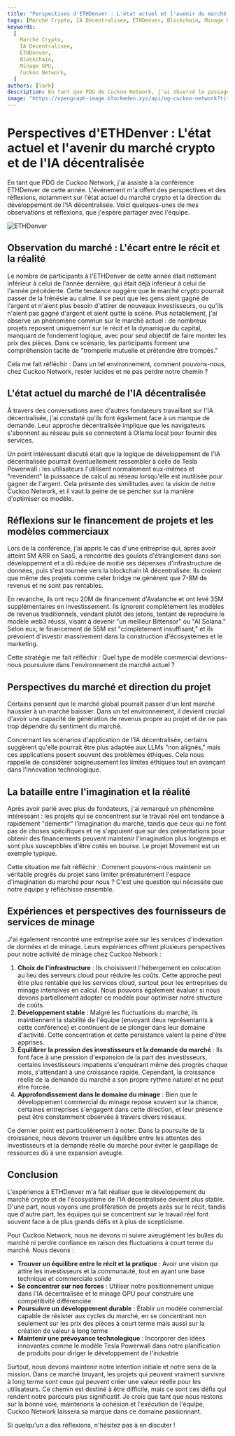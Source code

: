 ```yaml
---
title: "Perspectives d'ETHDenver : L'état actuel et l'avenir du marché crypto et de l'IA décentralisée"
tags: [Marché Crypto, IA Décentralisée, ETHDenver, Blockchain, Minage GPU]
keywords:
  [
    Marché Crypto,
    IA Décentralisée,
    ETHDenver,
    Blockchain,
    Minage GPU,
    Cuckoo Network,
  ]
authors: [lark]
description: En tant que PDG de Cuckoo Network, j'ai observé le passage du marché crypto de la frénésie au calme à ETHDenver, ainsi que l'état actuel et la direction future de l'IA décentralisée. Cet article explore l'écart entre les récits du marché et la réalité, les stratégies de financement de projets, et comment maintenir des limites éthiques dans l'innovation technologique.
image: "https://opengraph-image.blockeden.xyz/api/og-cuckoo-network?title=Perspectives%20d%27ETHDenver%20%3A%20L%27%C3%A9tat%20actuel%20et%20l%27avenir%20du%20march%C3%A9%20crypto%20et%20de%20l%27IA%20d%C3%A9centralis%C3%A9e"
---
```


# Perspectives d'ETHDenver : L'état actuel et l'avenir du marché crypto et de l'IA décentralisée

En tant que PDG de Cuckoo Network, j'ai assisté à la conférence ETHDenver de cette année. L'événement m'a offert des perspectives et des réflexions, notamment sur l'état actuel du marché crypto et la direction du développement de l'IA décentralisée. Voici quelques-unes de mes observations et réflexions, que j'espère partager avec l'équipe.

![ETHDenver](https://opengraph-image.blockeden.xyz/api/og-cuckoo-network?title=Perspectives%20d%27ETHDenver%20%3A%20L%27%C3%A9tat%20actuel%20et%20l%27avenir%20du%20march%C3%A9%20crypto%20et%20de%20l%27IA%20d%C3%A9centralis%C3%A9e)

## Observation du marché : L'écart entre le récit et la réalité

Le nombre de participants à l'ETHDenver de cette année était nettement inférieur à celui de l'année dernière, qui était déjà inférieur à celui de l'année précédente. Cette tendance suggère que le marché crypto pourrait passer de la frénésie au calme. Il se peut que les gens aient gagné de l'argent et n'aient plus besoin d'attirer de nouveaux investisseurs, ou qu'ils n'aient pas gagné d'argent et aient quitté la scène. Plus notablement, j'ai observé un phénomène commun sur le marché actuel : de nombreux projets reposent uniquement sur le récit et la dynamique du capital, manquant de fondement logique, avec pour seul objectif de faire monter les prix des pièces. Dans ce scénario, les participants forment une compréhension tacite de "tromperie mutuelle et prétendre être trompés."

Cela me fait réfléchir : Dans un tel environnement, comment pouvons-nous, chez Cuckoo Network, rester lucides et ne pas perdre notre chemin ?

## L'état actuel du marché de l'IA décentralisée

À travers des conversations avec d'autres fondateurs travaillant sur l'IA décentralisée, j'ai constaté qu'ils font également face à un manque de demande. Leur approche décentralisée implique que les navigateurs s'abonnent au réseau puis se connectent à Ollama local pour fournir des services.

Un point intéressant discuté était que la logique de développement de l'IA décentralisée pourrait éventuellement ressembler à celle de Tesla Powerwall : les utilisateurs l'utilisent normalement eux-mêmes et "revendent" la puissance de calcul au réseau lorsqu'elle est inutilisée pour gagner de l'argent. Cela présente des similitudes avec la vision de notre Cuckoo Network, et il vaut la peine de se pencher sur la manière d'optimiser ce modèle.

## Réflexions sur le financement de projets et les modèles commerciaux

Lors de la conférence, j'ai appris le cas d'une entreprise qui, après avoir atteint 5M ARR en SaaS, a rencontré des goulots d'étranglement dans son développement et a dû réduire de moitié ses dépenses d'infrastructure de données, puis s'est tournée vers la blockchain IA décentralisée. Ils croient que même des projets comme celer bridge ne génèrent que 7-8M de revenus et ne sont pas rentables.

En revanche, ils ont reçu 20M de financement d'Avalanche et ont levé 35M supplémentaires en investissement. Ils ignorent complètement les modèles de revenus traditionnels, vendant plutôt des jetons, tentant de reproduire le modèle web3 réussi, visant à devenir "un meilleur Bittensor" ou "AI Solana." Selon eux, le financement de 55M est "complètement insuffisant," et ils prévoient d'investir massivement dans la construction d'écosystèmes et le marketing.

Cette stratégie me fait réfléchir : Quel type de modèle commercial devrions-nous poursuivre dans l'environnement de marché actuel ?

## Perspectives du marché et direction du projet

Certains pensent que le marché global pourrait passer d'un lent marché haussier à un marché baissier. Dans un tel environnement, il devient crucial d'avoir une capacité de génération de revenus propre au projet et de ne pas trop dépendre du sentiment du marché.

Concernant les scénarios d'application de l'IA décentralisée, certains suggèrent qu'elle pourrait être plus adaptée aux LLMs "non alignés," mais ces applications posent souvent des problèmes éthiques. Cela nous rappelle de considérer soigneusement les limites éthiques tout en avançant dans l'innovation technologique.

## La bataille entre l'imagination et la réalité

Après avoir parlé avec plus de fondateurs, j'ai remarqué un phénomène intéressant : les projets qui se concentrent sur le travail réel ont tendance à rapidement "démentir" l'imagination du marché, tandis que ceux qui ne font pas de choses spécifiques et ne s'appuient que sur des présentations pour obtenir des financements peuvent maintenir l'imagination plus longtemps et sont plus susceptibles d'être cotés en bourse. Le projet Movement est un exemple typique.

Cette situation me fait réfléchir : Comment pouvons-nous maintenir un véritable progrès du projet sans limiter prématurément l'espace d'imagination du marché pour nous ? C'est une question qui nécessite que notre équipe y réfléchisse ensemble.

## Expériences et perspectives des fournisseurs de services de minage

J'ai également rencontré une entreprise axée sur les services d'indexation de données et de minage. Leurs expériences offrent plusieurs perspectives pour notre activité de minage chez Cuckoo Network :

1. **Choix de l'infrastructure** : Ils choisissent l'hébergement en colocation au lieu des serveurs cloud pour réduire les coûts. Cette approche peut être plus rentable que les services cloud, surtout pour les entreprises de minage intensives en calcul. Nous pouvons également évaluer si nous devons partiellement adopter ce modèle pour optimiser notre structure de coûts.
2. **Développement stable** : Malgré les fluctuations du marché, ils maintiennent la stabilité de l'équipe (envoyant deux représentants à cette conférence) et continuent de se plonger dans leur domaine d'activité. Cette concentration et cette persistance valent la peine d'être apprises.
3. **Équilibrer la pression des investisseurs et la demande du marché** : Ils font face à une pression d'expansion de la part des investisseurs, certains investisseurs impatients s'enquérant même des progrès chaque mois, s'attendant à une croissance rapide. Cependant, la croissance réelle de la demande du marché a son propre rythme naturel et ne peut être forcée.
4. **Approfondissement dans le domaine du minage** : Bien que le développement commercial du minage repose souvent sur la chance, certaines entreprises s'engagent dans cette direction, et leur présence peut être constamment observée à travers divers réseaux.

Ce dernier point est particulièrement à noter. Dans la poursuite de la croissance, nous devons trouver un équilibre entre les attentes des investisseurs et la demande réelle du marché pour éviter le gaspillage de ressources dû à une expansion aveugle.

## Conclusion

L'expérience à ETHDenver m'a fait réaliser que le développement du marché crypto et de l'écosystème de l'IA décentralisée devient plus stable. D'une part, nous voyons une prolifération de projets axés sur le récit, tandis que d'autre part, les équipes qui se concentrent sur le travail réel font souvent face à de plus grands défis et à plus de scepticisme.

Pour Cuckoo Network, nous ne devons ni suivre aveuglément les bulles du marché ni perdre confiance en raison des fluctuations à court terme du marché. Nous devons :

- **Trouver un équilibre entre le récit et la pratique** : Avoir une vision qui attire les investisseurs et la communauté, tout en ayant une base technique et commerciale solide
- **Se concentrer sur nos forces** : Utiliser notre positionnement unique dans l'IA décentralisée et le minage GPU pour construire une compétitivité différenciée
- **Poursuivre un développement durable** : Établir un modèle commercial capable de résister aux cycles du marché, en se concentrant non seulement sur les prix des pièces à court terme mais aussi sur la création de valeur à long terme
- **Maintenir une prévoyance technologique** : Incorporer des idées innovantes comme le modèle Tesla Powerwall dans notre planification de produits pour diriger le développement de l'industrie

Surtout, nous devons maintenir notre intention initiale et notre sens de la mission. Dans ce marché bruyant, les projets qui peuvent vraiment survivre à long terme sont ceux qui peuvent créer une valeur réelle pour les utilisateurs. Ce chemin est destiné à être difficile, mais ce sont ces défis qui rendent notre parcours plus significatif. Je crois que tant que nous restons sur la bonne voie, maintenons la cohésion et l'exécution de l'équipe, Cuckoo Network laissera sa marque dans ce domaine passionnant.

Si quelqu'un a des réflexions, n'hésitez pas à en discuter !
